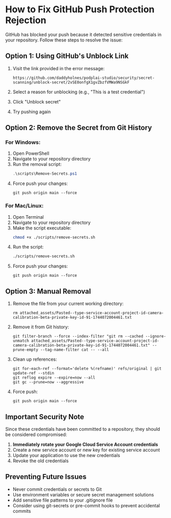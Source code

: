 # How to Fix GitHub Push Protection Rejection

GitHub has blocked your push because it detected sensitive credentials in your repository. Follow these steps to resolve the issue:

## Option 1: Using GitHub's Unblock Link

1. Visit the link provided in the error message:
   ```
   https://github.com/daddyholnes/podplai-studio/security/secret-scanning/unblock-secret/2vSE0onfgX1gvZbzfVMWa9NSGkF
   ```

2. Select a reason for unblocking (e.g., "This is a test credential")

3. Click "Unblock secret"

4. Try pushing again

## Option 2: Remove the Secret from Git History

### For Windows:

1. Open PowerShell
2. Navigate to your repository directory
3. Run the removal script:
   ```powershell
   .\scripts\Remove-Secrets.ps1
   ```
4. Force push your changes:
   ```
   git push origin main --force
   ```

### For Mac/Linux:

1. Open Terminal
2. Navigate to your repository directory
3. Make the script executable:
   ```bash
   chmod +x ./scripts/remove-secrets.sh
   ```
4. Run the script:
   ```bash
   ./scripts/remove-secrets.sh
   ```
5. Force push your changes:
   ```
   git push origin main --force
   ```

## Option 3: Manual Removal

1. Remove the file from your current working directory:
   ```
   rm attached_assets/Pasted--type-service-account-project-id-camera-calibration-beta-private-key-id-91-1744072004461.txt
   ```

2. Remove it from Git history:
   ```
   git filter-branch --force --index-filter "git rm --cached --ignore-unmatch attached_assets/Pasted--type-service-account-project-id-camera-calibration-beta-private-key-id-91-1744072004461.txt" --prune-empty --tag-name-filter cat -- --all
   ```

3. Clean up references:
   ```
   git for-each-ref --format='delete %(refname)' refs/original | git update-ref --stdin
   git reflog expire --expire=now --all
   git gc --prune=now --aggressive
   ```

4. Force push:
   ```
   git push origin main --force
   ```

## Important Security Note

Since these credentials have been committed to a repository, they should be considered compromised:

1. **Immediately rotate your Google Cloud Service Account credentials**
2. Create a new service account or new key for existing service account
3. Update your application to use the new credentials
4. Revoke the old credentials

## Preventing Future Issues

- Never commit credentials or secrets to Git
- Use environment variables or secure secret management solutions
- Add sensitive file patterns to your .gitignore file
- Consider using git-secrets or pre-commit hooks to prevent accidental commits
